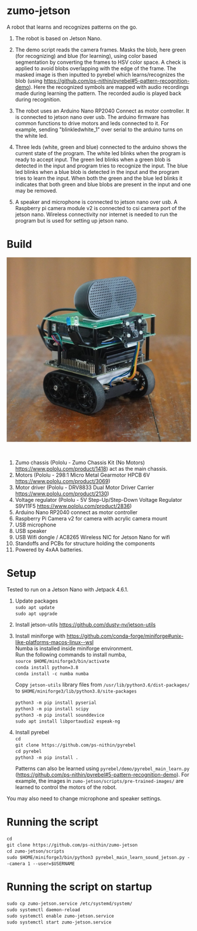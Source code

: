 # zumo-jetson

A robot that learns and recognizes patterns on the go.

1. The robot is based on Jetson Nano.

2. The demo script reads the camera frames. Masks the blob, here green (for recognizing) and blue (for learning), using color based segmentation by converting the frames to HSV color space. A check is applied to avoid blobs overlapping with the edge of the frame. The masked image is then inputted to pyrebel which learns/recognizes the blob (using https://github.com/ps-nithin/pyrebel#5-pattern-recognition-demo). Here the recognized symbols are mapped with audio recordings made during learning the pattern. The recorded audio is played back during recognition.

3. The robot uses an Arduino Nano RP2040 Connect as motor controller. It is connected to jetson nano over usb. The arduino firmware has common functions to drive motors and leds connected to it. For example, sending "blinkledwhite_1" over serial to the arduino turns on the white led.

4. Three leds (white, green and blue) connected to the arduino shows the current state of the program. The white led blinks when the program is ready to accept input. The green led blinks when a green blob is detected in the input and program tries to recognize the input. The blue led blinks when a blue blob is detected in the input and the program tries to learn the input. When both the green and the blue led blinks it indicates that both green and blue blobs are present in the input and one may be removed.

5. A speaker and microphone is connected to jetson nano over usb. A Raspberry pi camera module v2 is connected to csi camera port of the jetson nano. Wireless connectivity nor internet is needed to run the program but is used for setting up jetson nano.

# Build
<p align="center"><img src="images/zumo-jetson1.jpg"></img></p><br>

1. Zumo chassis (Pololu - Zumo Chassis Kit (No Motors) https://www.pololu.com/product/1418) act as the main chassis.
2. Motors (Pololu - 298:1 Micro Metal Gearmotor HPCB 6V https://www.pololu.com/product/3069)
3. Motor driver (Pololu - DRV8833 Dual Motor Driver Carrier https://www.pololu.com/product/2130)
4. Voltage regulator (Pololu - 5V Step-Up/Step-Down Voltage Regulator S9V11F5 https://www.pololu.com/product/2836)
5. Arduino Nano RP2040 connect as motor controller
6. Raspberry Pi Camera v2 for camera with acrylic camera mount
7. USB microphone
8. USB speaker
9. USB Wifi dongle / AC8265 Wireless NIC for Jetson Nano for wifi
10. Standoffs and PCBs for structure holding the components
11. Powered by 4xAA batteries.

# Setup
Tested to run on a Jetson Nano with Jetpack 4.6.1.
1. Update packages<br>
`sudo apt update`<br>
`sudo apt upgrade`<br>

2. Install jetson-utils
https://github.com/dusty-nv/jetson-utils

3. Install miniforge with https://github.com/conda-forge/miniforge#unix-like-platforms-macos-linux--wsl<br>
     Numba is installed inside miniforge environment.<br>
     Run the following commands to install numba,<br>
     `source $HOME/miniforge3/bin/activate`<br>
     `conda install python=3.8`<br>
     `conda install -c numba numba`<br>
     
     Copy `jetson-utils` library files from `/usr/lib/python3.6/dist-packages/` to `$HOME/miniforge3/lib/python3.8/site-packages`<br>

     `python3 -m pip install pyserial`<br>
     `python3 -m pip install scipy`<br>
     `python3 -m pip install sounddevice`<br>
     `sudo apt install libportaudio2 espeak-ng`<br>
    
4. Install pyrebel<br>
   `cd`<br>
   `git clone https://github.com/ps-nithin/pyrebel`<br>
   `cd pyrebel`<br>
   `python3 -m pip install .`<br>
   
   Patterns can also be learned using `pyrebel/demo/pyrebel_main_learn.py` (https://github.com/ps-nithin/pyrebel#5-pattern-recognition-demo). For example, the images in `zumo-jetson/scripts/pre-trained-images/` are learned to control the motors of the robot.<br>

You may also need to change microphone and speaker settings.

# Running the script
`cd`<br>
`git clone https://github.com/ps-nithin/zumo-jetson`<br>
`cd zumo-jetson/scripts`<br>
`sudo $HOME/miniforge3/bin/python3 pyrebel_main_learn_sound_jetson.py --camera 1 --user=$USERNAME`<br>

# Running the script on startup
`sudo cp zumo-jetson.service /etc/systemd/system/`<br>
`sudo systemctl daemon-reload`<br>
`sudo systemctl enable zumo-jetson.service`<br>
`sudo systemctl start zumo-jetson.service`<br>
